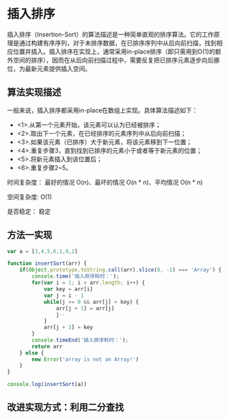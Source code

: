 # 插入排序

插入排序（Insertion-Sort）的算法描述是一种简单直观的排序算法。它的工作原理是通过构建有序序列，对于未排序数据，在已排序序列中从后向前扫描，找到相应位置并插入。插入排序在实现上，通常采用in-place排序（即只需用到O(1)的额外空间的排序），因而在从后向前扫描过程中，需要反复把已排序元素逐步向后挪位，为最新元素提供插入空间。

## 算法实现描述

一般来说，插入排序都采用in-place在数组上实现。具体算法描述如下：

+ <1>.从第一个元素开始，该元素可以认为已经被排序；
+ <2>.取出下一个元素，在已经排序的元素序列中从后向前扫描；
+ <3>.如果该元素（已排序）大于新元素，将该元素移到下一位置；
+ <4>.重复步骤3，直到找到已排序的元素小于或者等于新元素的位置；
+ <5>.将新元素插入到该位置后；
+ <6>.重复步骤2~5。


时间复杂度： 最好的情况 O(n)、最坏的情况 O(n * n)、平均情况 O(n * n)

空间复杂度: O(1)

是否稳定： 稳定

## 方法一实现

```js
var a = [3,4,5,6,1,9,2]

function insertSort(arr) {
    if(Object.prototype.toString.call(arr).slice(8, -1) === 'Array') {
        console.time('插入排序耗时：');
        for(var i = 1; i < arr.length; i++) {
            var key = arr[i]
            var j = i - 1
            while(j >= 0 && arr[j] > key) {
                arr[j + 1] = arr[j]
                j--
            }
            arr[j + 1] = key
        }
        console.timeEnd('插入排序耗时：');
        return arr
    } else {
        new Error('array is not an Array!')
    }
}

console.log(insertSort(a))
```

## 改进实现方式：利用二分查找

